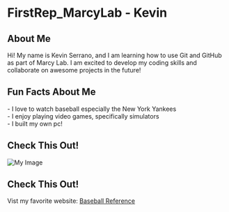 # FirstRep_MarcyLab - Kevin

## About Me
<p>Hi! My name is Kevin Serrano, and I am learning how to use Git and GitHub as part of Marcy Lab. I am excited to develop my coding skills and collaborate on awesome projects in the future!</p>

## Fun Facts About Me
<p> - I love to watch baseball especially the New York Yankees<br /> - I enjoy playing video games, specifically simulators <br /> 
- I built my own pc! </p>

## Check This Out!
![My Image](https://upload.wikimedia.org/wikipedia/commons/f/fe/New_York_Yankees_Primary_Logo.svg)
## Check This Out!
Vist my favorite website: [Baseball Reference](https://www.baseball-reference.com)
